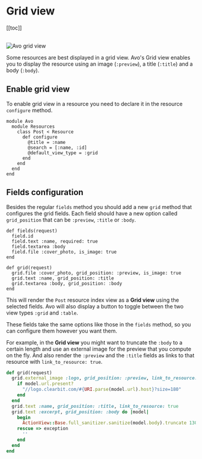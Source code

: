 # Grid view

[[toc]]

<br />
<img :src="$withBase('/assets/img/grid-view.jpg')" alt="Avo grid view" class="border mb-4" />

Some resources are best displayed in a grid view.
Avo's Grid view enables you to display the resource using an image (`:preview`), a title (`:title`) and a body (`:body`).

## Enable grid view

To enable grid view in a resource you need to declare it in the resource `configure` method.

```ruby{7}
module Avo
  module Resources
    class Post < Resource
      def configure
        @title = :name
        @search = [:name, :id]
        @default_view_type = :grid
      end
    end
  end
end
```

## Fields configuration

Besides the regular `fields` method you should add a new `grid` method that configures the grid fields. Each field should have a new option called `grid_position` that can be `:preview`, `:title` or `:body`.


```ruby{8-12}
def fields(request)
  field.id
  field.text :name, required: true
  field.textarea :body
  field.file :cover_photo, is_image: true
end

def grid(request)
  grid.file :cover_photo, grid_position: :preview, is_image: true
  grid.text :name, grid_position: :title
  grid.textarea :body, grid_position: :body
end
```

This will render the `Post` resource index view as a **Grid view** using the selected fields. Avo will also display a button to toggle between the two view types `:grid` and `:table`.

These fields take the same options like those in the `fields` method, so you can configure them however you want them.

For example, in the **Grid view** you might want to truncate the `:body` to a certain length and use an external image for the preview that you compute on the fly. And also render the `:preview` and the `:title` fields as links to that resource with `link_to_resource: true`.

```ruby
def grid(request)
  grid.external_image :logo, grid_position: :preview, link_to_resource: true do |model|
    if model.url.present?
      "//logo.clearbit.com/#{URI.parse(model.url).host}?size=180"
    end
  end
  grid.text :name, grid_position: :title, link_to_resource: true
  grid.text :excerpt, grid_position: :body do |model|
    begin
      ActionView::Base.full_sanitizer.sanitize(model.body).truncate 130
    rescue => exception
      ''
    end
  end
end
```